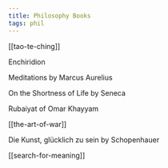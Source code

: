 ```yaml
---
title: Philosophy Books
tags: phil
---
```


[[tao-te-ching]]

Enchiridion 

Meditations by Marcus Aurelius 

On the Shortness of Life by Seneca 

Rubaiyat of Omar Khayyam

[[the-art-of-war]]

Die Kunst, glücklich zu sein by Schopenhauer

[[search-for-meaning]]


